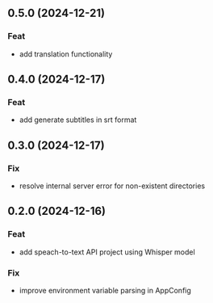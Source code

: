 ## 0.5.0 (2024-12-21)

### Feat

- add translation functionality

## 0.4.0 (2024-12-17)

### Feat

- add generate subtitles in srt format

## 0.3.0 (2024-12-17)

### Fix

- resolve internal server error for non-existent directories

## 0.2.0 (2024-12-16)

### Feat

- add speach-to-text API project using Whisper model

### Fix

- improve environment variable parsing in AppConfig

